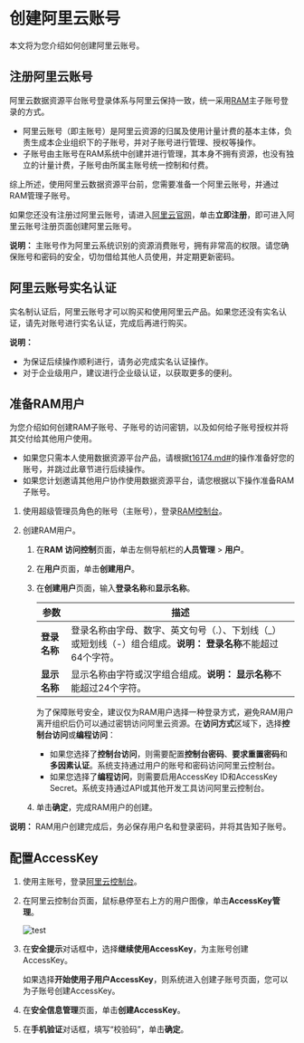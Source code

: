 # 创建阿里云账号

本文将为您介绍如何创建阿里云账号。

## 注册阿里云账号

阿里云数据资源平台账号登录体系与阿里云保持一致，统一采用[RAM](https://help.aliyun.com/document_detail/28627.html)主子账号登录的方式。

-   阿里云账号（即主账号）是阿里云资源的归属及使用计量计费的基本主体，负责生成本企业组织下的子账号，并对子账号进行管理、授权等操作。
-   子账号由主账号在RAM系统中创建并进行管理，其本身不拥有资源，也没有独立的计量计费，子账号由所属主账号统一控制和付费。

综上所述，使用阿里云数据资源平台前，您需要准备一个阿里云账号，并通过RAM管理子账号。

如果您还没有注册过阿里云账号，请进入[阿里云官网](https://www.aliyun.com/)，单击**立即注册**，即可进入阿里云账号注册页面创建阿里云账号。

**说明：** 主账号作为阿里云系统识别的资源消费账号，拥有非常高的权限。请您确保账号和密码的安全，切勿借给其他人员使用，并定期更新密码。

## 阿里云账号实名认证

实名制认证后，阿里云账号才可以购买和使用阿里云产品。如果您还没有实名认证，请先对账号进行实名认证，完成后再进行购买。

**说明：**

-   为保证后续操作顺利进行，请务必完成实名认证操作。
-   对于企业级用户，建议进行企业级认证，以获取更多的便利。

## 准备RAM用户

为您介绍如何创建RAM子账号、子账号的访问密钥，以及如何给子账号授权并将其交付给其他用户使用。

-   如果您只需本人使用数据资源平台产品，请根据[t16174.md\#]()的操作准备好您的账号，并跳过此章节进行后续操作。
-   如果您计划邀请其他用户协作使用数据资源平台，请您根据以下操作准备RAM子账号。

1.  使用超级管理员角色的账号（主账号），登录[RAM控制台](https://ram.console.aliyun.com/overview)。

2.  创建RAM用户。

    1.  在**RAM 访问控制**页面，单击左侧导航栏的**人员管理** \> **用户**。

    2.  在**用户**页面，单击**创建用户**。

    3.  在**创建用户**页面，输入**登录名称**和**显示名称**。

        |参数|描述|
        |--|--|
        |**登录名称**|登录名称由字母、数字、英文句号（.）、下划线（\_）或短划线（-）组合组成。**说明：** **登录名称**不能超过64个字符。 |
        |**显示名称**|显示名称由字符或汉字组合组成。**说明：** **显示名称**不能超过24个字符。 |

        为了保障账号安全，建议仅为RAM用户选择一种登录方式，避免RAM用户离开组织后仍可以通过密钥访问阿里云资源。在**访问方式**区域下，选择**控制台访问**或**编程访问**：

        -   如果您选择了**控制台访问**，则需要配置**控制台密码**、**要求重置密码**和**多因素认证**。系统支持通过用户的账号和密码访问阿里云控制台。
        -   如果您选择了**编程访问**，则需要启用AccessKey ID和AccessKey Secret。系统支持通过API或其他开发工具访问阿里云控制台。
    4.  单击**确定**，完成RAM用户的创建。


**说明：** RAM用户创建完成后，务必保存用户名和登录密码，并将其告知子账号。

## 配置AccessKey

1.  使用主账号，登录[阿里云控制台](https://homenew.console.aliyun.com/)。

2.  在阿里云控制台页面，鼠标悬停至右上方的用户图像，单击**AccessKey管理**。

    ![test](https://static-aliyun-doc.oss-accelerate.aliyuncs.com/assets/img/zh-CN/8506816951/p135903.png)

3.  在**安全提示**对话框中，选择**继续使用AccessKey**，为主账号创建AccessKey。

    如果选择**开始使用子用户AccessKey**，则系统进入创建子账号页面，您可以为子账号创建AccessKey。

4.  在**安全信息管理**页面，单击**创建AccessKey**。

5.  在**手机验证**对话框，填写“校验码”，单击**确定**。


